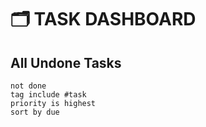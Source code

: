 # 🗂 TASK DASHBOARD

## All Undone Tasks
```tasks
not done
tag include #task 
priority is highest
sort by due
